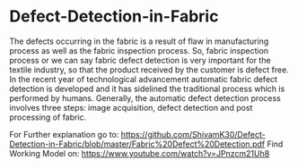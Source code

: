 # Defect-Detection-in-Fabric
The defects occurring in the fabric is a result of flaw in manufacturing process as well as the fabric inspection process. So, fabric inspection process or we can say fabric defect detection is very important for the textile industry, so that the product received by the customer is defect free. In the recent year of technological advancement automatic fabric defect detection is developed and it has sidelined the traditional process which is performed by humans. Generally, the automatic defect detection process involves three steps: image acquisition, defect detection and post processing of fabric.

For Further explanation go to: https://github.com/ShivamK30/Defect-Detection-in-Fabric/blob/master/Fabric%20Defect%20Detection.pdf
Find Working Model on: https://www.youtube.com/watch?v=JPnzcm21Uh8




